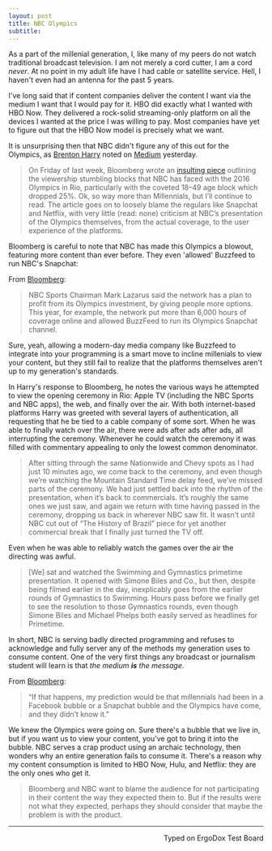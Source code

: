 ```yaml
---
layout: post
title: NBC Olympics
subtitle: 
---
```


As a part of the millenial generation, I, like many of my peers do not watch traditional broadcast television. I am not merely a cord cutter, I am a cord _never_. At no point in my adult life have I had cable or satellite service. Hell, I haven't even had an antenna for the past 5 years. 

I've long said that if content companies deliver the content I want via the medium I want that I would pay for it. HBO did exactly what I wanted with HBO Now. They delivered a rock-solid streaming-only platform on all the devices I wanted at the price I was willing to pay. Most companies have yet to figure out that the HBO Now model is precisely what we want. 

It is unsurprising then that NBC didn't figure any of this out for the Olympics, as [Brenton Harry](https://medium.com/@brentonhenry) noted on [Medium](https://medium.com/@brentonhenry/no-bloomberg-the-olympics-didnt-stumble-because-of-millenials-it-stumbled-because-of-nbc-17435801e8#.pagihxk2z) yesterday.

> On Friday of last week, Bloomberg wrote an [insulting piece](https://www.bloomberg.com/news/articles/2016-08-19/nbc-s-12-billion-olympics-bet-stumbles-thanks-to-millennials) outlining the viewership stumbling blocks that NBC has faced with the 2016 Olympics in Rio, particularly with the coveted 18–49 age block which dropped 25%. Ok, so way more than Millennials, but I’ll continue to read. The article goes on to loosely blame the regulars like Snapchat and Netflix, with very little (read: none) criticism at NBC’s presentation of the Olympics themselves, from the actual coverage, to the user experience of the platforms.

Bloomberg is careful to note that NBC has made this Olympics a blowout, featuring more content than ever before. They even 'allowed' Buzzfeed to run NBC's Snapchat:

From [Bloomberg](https://www.bloomberg.com/news/articles/2016-08-19/nbc-s-12-billion-olympics-bet-stumbles-thanks-to-millennials):
> NBC Sports Chairman Mark Lazarus said the network has a plan to profit from its Olympics investment, by giving people more options. This year, for example, the network put more than 6,000 hours of coverage online and allowed BuzzFeed to run its Olympics Snapchat channel.

Sure, yeah, allowing a modern-day media company like Buzzfeed to integrate into your programming is a smart move to incline millenials to view your content, but they still fail to realize that the platforms themselves aren't up to my generation's standards. 

In Harry's response to Bloomberg, he notes the various ways he attempted to view the opening ceremony in Rio: Apple TV (including the NBC Sports and NBC apps), the web, and finally over the air. With both internet-based platforms Harry was greeted with several layers of authentication, all requesting that he be tied to a cable company of some sort. When he was able to finally watch over the air, there were ads after ads after ads, all interrupting the ceremony. Whenever he could watch the ceremony it was filled with commentary appealing to only the lowest common denominator. 

> After sitting through the same Nationwide and Chevy spots as I had just 10 minutes ago, we come back to the ceremony, and even though we’re watching the Mountain Standard Time delay feed, we’ve missed parts of the ceremony. We had just settled back into the rhythm of the presentation, when it’s back to commercials. It’s roughly the same ones we just saw, and again we return with time having passed in the ceremony, dropping us back in wherever NBC saw fit. It wasn’t until NBC cut out of “The History of Brazil” piece for yet another commercial break that I finally just turned the TV off.

Even when he was able to reliably watch the games over the air the directing was awful. 

> [We] sat and watched the Swimming and Gymnastics primetime presentation. It opened with Simone Biles and Co., but then, despite being filmed earlier in the day, inexplicably goes from the earlier rounds of Gymnastics to Swimming. Hours pass before we finally get to see the resolution to those Gymnastics rounds, even though Simone Biles and Michael Phelps both easily served as headlines for Primetime.

In short, NBC is serving badly directed programming and refuses to acknowledge and fully server any of the methods my generation uses to consume content. One of the very first things any broadcast or journalism student will learn is that _the medium **is** the message_. 

From [Bloomberg](https://www.bloomberg.com/news/articles/2016-08-19/nbc-s-12-billion-olympics-bet-stumbles-thanks-to-millennials):
> “If that happens, my prediction would be that millennials had been in a Facebook bubble or a Snapchat bubble and the Olympics have come, and they didn’t know it.”

We knew the Olympics were going on. Sure there's a bubble that we live in, but if you want us to view your content, you've got to bring it into the bubble. NBC serves a crap product using an archaic technology, then wonders why an entire generation fails to consume it. There's a reason why my content consumption is limited to HBO Now, Hulu, and Netflix: they are the only ones who get it. 

> Bloomberg and NBC want to blame the audience for not participating in their content the way they expected them to. But if the results were not what they expected, perhaps they should consider that maybe the problem is with the product.

---
<p align="right">Typed on ErgoDox Test Board</p>
